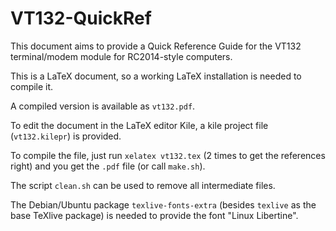 # VT132-QuickRef

This document aims to provide a Quick Reference Guide for the VT132 terminal/modem module for RC2014-style
computers.

This is a LaTeX document, so a working LaTeX installation is needed to compile it.

A compiled version is available as ```vt132.pdf```.

To edit the document in the LaTeX editor Kile, a kile project file (```vt132.kilepr```) is provided.

To compile the file, just run ```xelatex vt132.tex``` (2 times to get the references right) and you get the ```.pdf``` file (or call ```make.sh```).

The script ```clean.sh``` can be used to remove all intermediate files.

The Debian/Ubuntu package ```texlive-fonts-extra``` (besides ```texlive``` as the base TeXlive package) is needed to provide the font "Linux Libertine".

